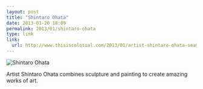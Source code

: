 ```yaml
---
layout: post
title: "Shintaro Ohata"
date: 2013-01-20 18:09
permalink: 2013/01/shintaro-ohata
type: link
link: 
  url: http://www.thisiscolossal.com/2013/01/artist-shintaro-ohata-seamlessly-blends-sculpture-and-canvas-to-create-3d-paintings/
---
```


![Shintaro Ohata](http://www.thisiscolossal.com/wp-content/uploads/2013/01/ohata-1.jpg)

Artist Shintaro Ohata combines sculpture and painting to create amazing works of art.

